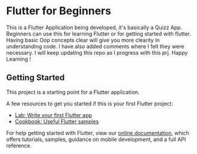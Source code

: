 # Flutter for Beginners 

This is a Flutter Application being developed, it's basically a Quizz App. Beginners can use this for learning Flutter or for getting started with flutter. Having basic Oop concepts clear will give you more clearity in understanding code. I have also added comments where I felt they were necessary. 
I will keep updating this repo as I progress with this prj. Happy Learning !


## Getting Started

This project is a starting point for a Flutter application.

A few resources to get you started if this is your first Flutter project:

- [Lab: Write your first Flutter app](https://flutter.dev/docs/get-started/codelab)
- [Cookbook: Useful Flutter samples](https://flutter.dev/docs/cookbook)

For help getting started with Flutter, view our
[online documentation](https://flutter.dev/docs), which offers tutorials,
samples, guidance on mobile development, and a full API reference.
